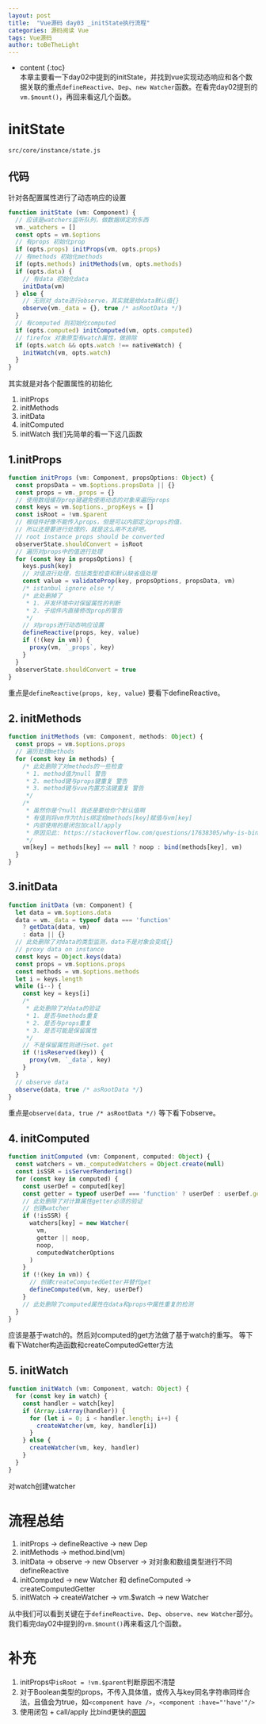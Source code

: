 ```yaml
---
layout: post
title:  "Vue源码 day03 _initState执行流程"
categories: 源码阅读 Vue
tags: Vue源码
author: toBeTheLight
---
```


* content
{:toc}  
本章主要看一下day02中提到的initState，并找到vue实现动态响应和各个数据关联的重点`defineReactive`、`Dep`、`new Watcher`函数。在看完day02提到的`vm.$mount()`，再回来看这几个函数。




# initState
`src/core/instance/state.js`

## 代码

针对各配置属性进行了动态响应的设置
```js
function initState (vm: Component) {
  // 应该是watchers监听队列，做数据绑定的东西
  vm._watchers = []
  const opts = vm.$options
  // 有props 初始化prop
  if (opts.props) initProps(vm, opts.props)
  // 有methods 初始化methods
  if (opts.methods) initMethods(vm, opts.methods)
  if (opts.data) {
    // 有data 初始化data
    initData(vm)
  } else {
    // 无则对_date进行observe，其实就是给data默认值{}
    observe(vm._data = {}, true /* asRootData */)
  }
  // 有computed 则初始化computed
  if (opts.computed) initComputed(vm, opts.computed)
  // firefox 对象原型有watch属性，做排除
  if (opts.watch && opts.watch !== nativeWatch) {
    initWatch(vm, opts.watch)
  }
}
```
其实就是对各个配置属性的初始化
1. initProps
2. initMethods
3. initData
4. initComputed
5. initWatch
我们先简单的看一下这几函数

## 1.initProps
```js
function initProps (vm: Component, propsOptions: Object) {
  const propsData = vm.$options.propsData || {}
  const props = vm._props = {}
  // 使用数组缓存prop键避免使用动态的对象来遍历props
  const keys = vm.$options._propKeys = []
  const isRoot = !vm.$parent
  // 根组件好像不能传入props，但是可以内部定义props的值，
  // 所以还是要进行处理的，就是这么用不太好吧。
  // root instance props should be converted
  observerState.shouldConvert = isRoot
  // 遍历对props中的值进行处理
  for (const key in propsOptions) {
    keys.push(key)
    // 对值进行处理，包括类型检查和默认缺省值处理
    const value = validateProp(key, propsOptions, propsData, vm)
    /* istanbul ignore else */
    /* 此处删掉了
     * 1. 开发环境中对保留属性的判断
     * 2. 子组件内直接修改prop的警告
     */
    // 对props进行动态响应设置
    defineReactive(props, key, value)
    if (!(key in vm)) {
      proxy(vm, `_props`, key)
    }
  }
  observerState.shouldConvert = true
}
```
重点是`defineReactive(props, key, value)`
要看下defineReactive。

## 2. initMethods
```js
function initMethods (vm: Component, methods: Object) {
  const props = vm.$options.props
  // 遍历处理methods
  for (const key in methods) {
    /* 此处删除了对methods的一些检查
     * 1. method值为null 警告
     * 2. method键与props键重复 警告
     * 3. method键与vue内置方法键重复 警告
     */
    /*
     * 虽然你是个null 我还是要给你个默认值啊
     * 有值则将vm作为this绑定给methods[key]赋值与vm[key]
     * 内部使用的是闭包加call/apply
     * 原因见此: https://stackoverflow.com/questions/17638305/why-is-bind-slower-than-a-closure
     */ 
    vm[key] = methods[key] == null ? noop : bind(methods[key], vm)
  }
}
```

## 3.initData
```js
function initData (vm: Component) {
  let data = vm.$options.data
  data = vm._data = typeof data === 'function'
    ? getData(data, vm)
    : data || {}
  // 此处删除了对data的类型监测，data不是对象会变成{}
  // proxy data on instance
  const keys = Object.keys(data)
  const props = vm.$options.props
  const methods = vm.$options.methods
  let i = keys.length
  while (i--) {
    const key = keys[i]
    /*
     * 此处删除了对data的验证
     * 1. 是否与methods重复
     * 2. 是否与props重复
     * 3. 是否可能是保留属性
     */
    // 不是保留属性则进行set、get
    if (!isReserved(key)) {
      proxy(vm, `_data`, key)
    }
  }
  // observe data
  observe(data, true /* asRootData */)
}
```
重点是`observe(data, true /* asRootData */)`
等下看下observe。

## 4. initComputed
```js
function initComputed (vm: Component, computed: Object) {
  const watchers = vm._computedWatchers = Object.create(null)
  const isSSR = isServerRendering()
  for (const key in computed) {
    const userDef = computed[key]
    const getter = typeof userDef === 'function' ? userDef : userDef.get
    // 此处删除了对计算属性getter必须的验证
    // 创建watcher
    if (!isSSR) {
      watchers[key] = new Watcher(
        vm,
        getter || noop,
        noop,
        computedWatcherOptions
      )
    }
    if (!(key in vm)) {
      // 创建createComputedGetter并替代get
      defineComputed(vm, key, userDef)
    }
    // 此处删除了computed属性在data和props中属性重复的检测
  }
}
```
应该是基于watch的。然后对computed的get方法做了基于watch的重写。
等下看下Watcher构造函数和createComputedGetter方法

## 5. initWatch
```js
function initWatch (vm: Component, watch: Object) {
  for (const key in watch) {
    const handler = watch[key]
    if (Array.isArray(handler)) {
      for (let i = 0; i < handler.length; i++) {
        createWatcher(vm, key, handler[i])
      }
    } else {
      createWatcher(vm, key, handler)
    }
  }
}
```
对watch创建watcher

# 流程总结

1. initProps -> defineReactive -> new Dep
2. initMethods -> method.bind(vm)
3. initData -> observe -> new Observer -> 对对象和数组类型进行不同 defineReactive
4. initComputed -> new Watcher 和 defineComputed -> createComputedGetter
5. initWatch -> createWatcher -> vm.$watch -> new Watcher

从中我们可以看到关键在于`defineReactive`、`Dep`、`observe`、`new Watcher`部分。
我们看完day02中提到的`vm.$mount()`再来看这几个函数。

# 补充
1. initProps中`isRoot = !vm.$parent`判断原因不清楚
2. 对于Boolean类型的props，不传入具体值，或传入与key同名字符串同样合法，且值会为true，如`<component have />`，`<component :have="'have'"/>`
3. 使用闭包 + call/apply 比bind更快的[原因](https://stackoverflow.com/questions/17638305/why-is-bind-slower-than-a-closure)
